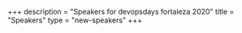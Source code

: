 +++
description = "Speakers for devopsdays fortaleza 2020"
title = "Speakers"
type = "new-speakers"
+++